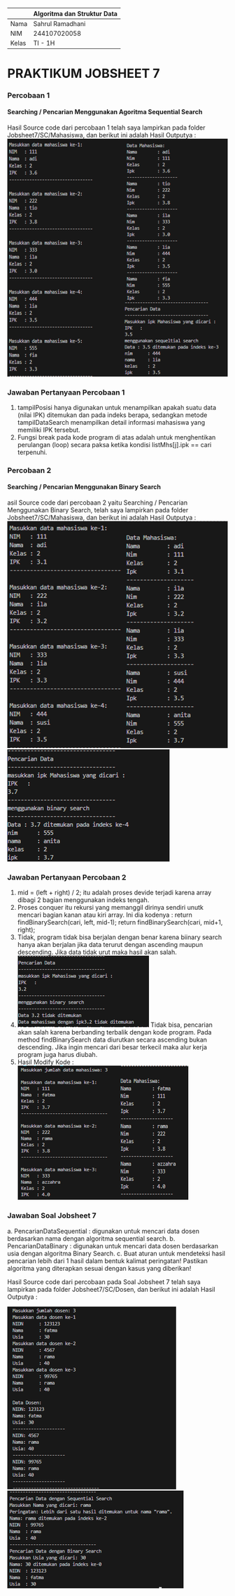|  | Algoritma dan Struktur Data |
|--|--|
| Nama |  Sahrul Ramadhani|
| NIM |  244107020058|
| Kelas | TI - 1H |

# PRAKTIKUM JOBSHEET 7

### Percobaan 1
#### Searching / Pencarian Menggunakan Agoritma Sequential Search
Hasil Source code dari percobaan 1 telah saya lampirkan pada folder Jobsheet7/SC/Mahasiswa, dan berikut  ini adalah Hasil Outputya :
![Screenshoot](img/p1.png)

### Jawaban Pertanyaan Percobaan 1
1. tampilPosisi hanya digunakan untuk menampilkan apakah suatu data (nilai IPK) ditemukan dan pada indeks berapa, sedangkan metode tampilDataSearch menampilkan detail informasi mahasiswa yang memiliki IPK tersebut.
2.	Fungsi break pada kode program di atas adalah untuk menghentikan perulangan (loop) secara paksa ketika kondisi listMhs[j].ipk == cari terpenuhi.

### Percobaan 2
#### Searching / Pencarian Menggunakan Binary Search
asil Source code dari percobaan 2 yaitu Searching / Pencarian Menggunakan Binary Search, telah saya lampirkan pada folder Jobsheet7/SC/Mahasiswa, dan berikut  ini adalah Hasil Outputya :
![Screenshoot](img/p2a.png)
![Screenshoot](img/p2b.png)

### Jawaban Pertanyaan Percobaan 2
1. mid = (left + right) / 2; itu adalah proses devide terjadi karena array dibagi 2 bagian menggunakan indeks tengah.
2. Proses conquer itu rekursi yang memanggil dirinya sendiri unutk mencari bagian kanan atau kiri array. Ini dia kodenya : 
    return findBinarySearch(cari, left, mid-1);
    return findBinarySearch(cari, mid+1, right);
3. Tidak, program tidak bisa berjalan dengan benar karena biinary search hanya akan berjalan jika data terurut dengan ascending maupun descending. Jika data tidak urut maka hasil akan salah.
4. ![Screenshoot](img/p2s4.png)
Tidak bisa, pencarian akan salah karena berbanding terbalik dengan kode program. Pada method findBinarySearch data diurutkan secara ascending bukan descending. Jika ingin mencari dari besar terkecil maka alur kerja program juga harus diubah.
5. Hasil Modify Kode :
![Screenshoot](img/p2s5.png)

### Jawaban Soal Jobsheet 7
a. PencarianDataSequential<no presensi> : digunakan untuk mencari data dosen berdasarkan
nama dengan algoritma sequential search.
b. PencarianDataBinary <no presensi> : digunakan untuk mencari data dosen berdasarkan usia
dengan algoritma Binary Search.
c. Buat aturan untuk mendeteksi hasil pencarian lebih dari 1 hasil dalam bentuk kalimat
peringatan! Pastikan algoritma yang diterapkan sesuai dengan kasus yang diberikan!


Hasil Source code dari percobaan pada Soal Jobsheet 7 telah saya lampirkan pada folder Jobsheet7/SC/Dosen, dan berikut  ini adalah Hasil Outputya :

![Screenshoot](img/soal1a.png)
![Screenshoot](img/soal1b.png)